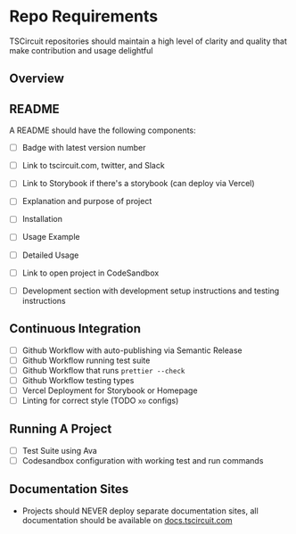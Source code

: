 # Repo Requirements

TSCircuit repositories should maintain a high level of clarity and
quality that make contribution and usage delightful

## Overview


## README

A README should have the following components:

- [ ] Badge with latest version number
- [ ] Link to tscircuit.com, twitter, and Slack
- [ ] Link to Storybook if there's a storybook (can deploy via Vercel)
- [ ] Explanation and purpose of project
- [ ] Installation
- [ ] Usage Example
- [ ] Detailed Usage
- [ ] Link to open project in CodeSandbox
- [ ] Development section with development setup instructions and testing instructions


## Continuous Integration

- [ ] Github Workflow with auto-publishing via Semantic Release
- [ ] Github Workflow running test suite
- [ ] Github Workflow that runs `prettier --check`
- [ ] Github Workflow testing types
- [ ] Vercel Deployment for Storybook or Homepage
- [ ] Linting for correct style (TODO `xo` configs)

## Running A Project

- [ ] Test Suite using Ava
- [ ] Codesandbox configuration with working test and run commands

## Documentation Sites

- Projects should NEVER deploy separate documentation sites,
  all documentation should be available on [docs.tscircuit.com](https://docs.tscircuit.com)

